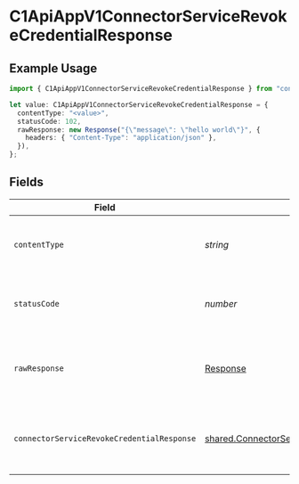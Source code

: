 # C1ApiAppV1ConnectorServiceRevokeCredentialResponse

## Example Usage

```typescript
import { C1ApiAppV1ConnectorServiceRevokeCredentialResponse } from "conductorone-sdk-typescript/sdk/models/operations";

let value: C1ApiAppV1ConnectorServiceRevokeCredentialResponse = {
  contentType: "<value>",
  statusCode: 102,
  rawResponse: new Response("{\"message\": \"hello world\"}", {
    headers: { "Content-Type": "application/json" },
  }),
};
```

## Fields

| Field                                                                                                                     | Type                                                                                                                      | Required                                                                                                                  | Description                                                                                                               |
| ------------------------------------------------------------------------------------------------------------------------- | ------------------------------------------------------------------------------------------------------------------------- | ------------------------------------------------------------------------------------------------------------------------- | ------------------------------------------------------------------------------------------------------------------------- |
| `contentType`                                                                                                             | *string*                                                                                                                  | :heavy_check_mark:                                                                                                        | HTTP response content type for this operation                                                                             |
| `statusCode`                                                                                                              | *number*                                                                                                                  | :heavy_check_mark:                                                                                                        | HTTP response status code for this operation                                                                              |
| `rawResponse`                                                                                                             | [Response](https://developer.mozilla.org/en-US/docs/Web/API/Response)                                                     | :heavy_check_mark:                                                                                                        | Raw HTTP response; suitable for custom response parsing                                                                   |
| `connectorServiceRevokeCredentialResponse`                                                                                | [shared.ConnectorServiceRevokeCredentialResponse](../../../sdk/models/shared/connectorservicerevokecredentialresponse.md) | :heavy_minus_sign:                                                                                                        | Empty response body. Status code indicates success.                                                                       |